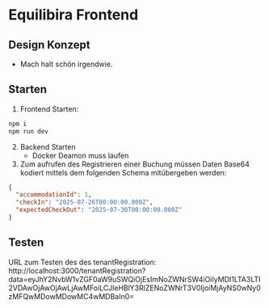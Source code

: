 # Equilibira Frontend

## Design Konzept

- Mach halt schön irgendwie.

## Starten
1. Frontend Starten:
```bash
npm i
npm run dev
```
2. Backend Starten
   - Docker Deamon muss laufen
3. Zum aufrufen des Registrieren einer Buchung müssen Daten Base64 kodiert mittels dem folgenden Schema mitübergeben werden:
```json
{
  "accommodationId": 1,
  "checkIn": "2025-07-26T00:00:00.000Z",
  "expectedCheckOut": "2025-07-30T00:00:00.000Z"
}
```

## Testen
URL zum Testen des des tenantRegistration:
http://localhost:3000/tenantRegistration?data=eyJhY2NvbW1vZGF0aW9uSWQiOjEsImNoZWNrSW4iOiIyMDI1LTA3LTI2VDAwOjAwOjAwLjAwMFoiLCJleHBlY3RlZENoZWNrT3V0IjoiMjAyNS0wNy0zMFQwMDowMDowMC4wMDBaIn0=